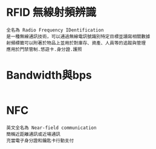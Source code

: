 # RFID 無線射頻辨識
~~~
全名為 Radio Frequency IDentification
是一種無線通訊技術，可以通過無線電訊號識別特定目標並讀寫相關數據
射頻標籤可以附著於物品上並用於對庫存、資產、人員等的追蹤與管理
應用於門禁管制.悠遊卡.身分證.護照
~~~
# Bandwidth與bps
~~~
~~~
# NFC
~~~
英文全名為 Near-field communication
簡稱近距離通訊或近場通訊
充當電子身分證和鑰匙卡行動支付
~~~
# 

